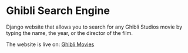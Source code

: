 # Ghibli Search Engine

Django website that allows you to search for any Ghibli Studios movie by typing the name, the year, or the director of the film. 

The website is live on: <a href="https://ghiblimovs.herokuapp.com/">Ghibli Movies</a>
